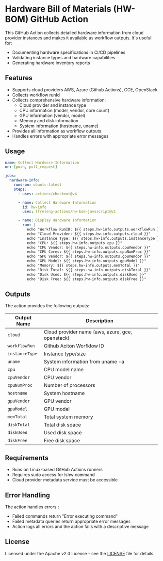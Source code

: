 <!--
SPDX-FileCopyrightText: 2025 The Linux Foundation

SPDX-License-Identifier: Apache-2.0
-->

# Hardware Bill of Materials (HW-BOM) GitHub Action

This GitHub Action collects detailed hardware information from cloud provider
instances and makes it available as workflow outputs. It's useful for:

- Documenting hardware specifications in CI/CD pipelines
- Validating instance types and hardware capabilities
- Generating hardware inventory reports

## Features

- Supports cloud providers AWS, Azure (Github Actions), GCE, OpenStack
- Collects workflow runId
- Collects comprehensive hardware information:
  - Cloud provider and instance type
  - CPU information (model, vendor, core count)
  - GPU information (vendor, model)
  - Memory and disk information
  - System information (hostname, uname)
- Provides all information as workflow outputs
- Handles errors with appropriate error messages

## Usage

```yaml
name: Collect Hardware Information
on: [push, pull_request]

jobs:
  hardware-info:
    runs-on: ubuntu-latest
    steps:
      - uses: actions/checkout@v4

      - name: Collect Hardware Information
        id: hw-info
        uses: lfreleng-actions/hw-bom-javascript@v1

      - name: Display Hardware Information
        run: |
          echo "Workflow RunID: ${{ steps.hw-info.outputs.workflowRun }}"
          echo "Cloud Provider: ${{ steps.hw-info.outputs.cloud }}"
          echo "Instance Type: ${{ steps.hw-info.outputs.instanceType }}"
          echo "CPU: ${{ steps.hw-info.outputs.cpu }}"
          echo "CPU Vendor: ${{ steps.hw-info.outputs.cpuVendor }}"
          echo "CPU Cores: ${{ steps.hw-info.outputs.cpuNumProc }}"
          echo "GPU Vendor: ${{ steps.hw-info.outputs.gpuVendor }}"
          echo "GPU Model: ${{ steps.hw-info.outputs.gpuModel }}"
          echo "Memory: ${{ steps.hw-info.outputs.memTotal }}"
          echo "Disk Total: ${{ steps.hw-info.outputs.diskTotal }}"
          echo "Disk Used: ${{ steps.hw-info.outputs.diskUsed }}"
          echo "Disk Free: ${{ steps.hw-info.outputs.diskFree }}"
```

## Outputs

The action provides the following outputs:

| Output Name | Description |
|-------------|-------------|
| `cloud` | Cloud provider name (aws, azure, gce, openstack) |
| `workflowRun` | Github Aciton Worfklow ID |
| `instanceType` | Instance type/size |
| `uname` | System information from uname -a |
| `cpu` | CPU model name |
| `cpuVendor` | CPU vendor |
| `cpuNumProc` | Number of processors |
| `hostname` | System hostname |
| `gpuVendor` | GPU vendor |
| `gpuModel` | GPU model |
| `memTotal` | Total system memory |
| `diskTotal` | Total disk space |
| `diskUsed` | Used disk space |
| `diskFree` | Free disk space |

## Requirements

- Runs on Linux-based GitHub Actions runners
- Requires sudo access for lshw command
- Cloud provider metadata service must be accessible

## Error Handling

The action handles errors :

- Failed commands return "Error executing command"
- Failed metadata queries return appropriate error messages
- Action logs all errors and the action fails with a descriptive message

## License

Licensed under the Apache v2.0 License - see the [LICENSE](LICENSE) file for details.
